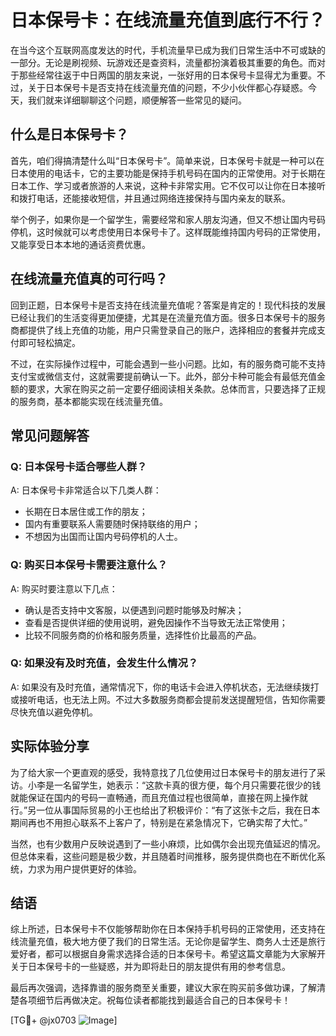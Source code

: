 # 日本保号卡：在线流量充值到底行不行？

在当今这个互联网高度发达的时代，手机流量早已成为我们日常生活中不可或缺的一部分。无论是刷视频、玩游戏还是查资料，流量都扮演着极其重要的角色。而对于那些经常往返于中日两国的朋友来说，一张好用的日本保号卡显得尤为重要。不过，关于日本保号卡是否支持在线流量充值的问题，不少小伙伴都心存疑惑。今天，我们就来详细聊聊这个问题，顺便解答一些常见的疑问。

## 什么是日本保号卡？

首先，咱们得搞清楚什么叫“日本保号卡”。简单来说，日本保号卡就是一种可以在日本使用的电话卡，它的主要功能是保持手机号码在国内的正常使用。对于长期在日本工作、学习或者旅游的人来说，这种卡非常实用。它不仅可以让你在日本接听和拨打电话，还能接收短信，并且通过网络连接保持与国内亲友的联系。

举个例子，如果你是一个留学生，需要经常和家人朋友沟通，但又不想让国内号码停机，这时候就可以考虑使用日本保号卡了。这样既能维持国内号码的正常使用，又能享受日本本地的通话资费优惠。

## 在线流量充值真的可行吗？

回到正题，日本保号卡是否支持在线流量充值呢？答案是肯定的！现代科技的发展已经让我们的生活变得更加便捷，尤其是在流量充值方面。很多日本保号卡的服务商都提供了线上充值的功能，用户只需登录自己的账户，选择相应的套餐并完成支付即可轻松搞定。

不过，在实际操作过程中，可能会遇到一些小问题。比如，有的服务商可能不支持支付宝或微信支付，这就需要提前确认一下。此外，部分卡种可能会有最低充值金额的要求，大家在购买之前一定要仔细阅读相关条款。总体而言，只要选择了正规的服务商，基本都能实现在线流量充值。

## 常见问题解答

### Q: 日本保号卡适合哪些人群？
A: 日本保号卡非常适合以下几类人群：
- 长期在日本居住或工作的朋友；
- 国内有重要联系人需要随时保持联络的用户；
- 不想因为出国而让国内号码停机的人士。

### Q: 购买日本保号卡需要注意什么？
A: 购买时要注意以下几点：
- 确认是否支持中文客服，以便遇到问题时能够及时解决；
- 查看是否提供详细的使用说明，避免因操作不当导致无法正常使用；
- 比较不同服务商的价格和服务质量，选择性价比最高的产品。

### Q: 如果没有及时充值，会发生什么情况？
A: 如果没有及时充值，通常情况下，你的电话卡会进入停机状态，无法继续拨打或接听电话，也无法上网。不过大多数服务商都会提前发送提醒短信，告知你需要尽快充值以避免停机。

## 实际体验分享

为了给大家一个更直观的感受，我特意找了几位使用过日本保号卡的朋友进行了采访。小李是一名留学生，她表示：“这款卡真的很方便，每个月只需要花很少的钱就能保证在国内的号码一直畅通，而且充值过程也很简单，直接在网上操作就行。”另一位从事国际贸易的小王也给出了积极评价：“有了这张卡之后，我在日本期间再也不用担心联系不上客户了，特别是在紧急情况下，它确实帮了大忙。”

当然，也有少数用户反映说遇到了一些小麻烦，比如偶尔会出现充值延迟的情况。但总体来看，这些问题是极少数，并且随着时间推移，服务提供商也在不断优化系统，力求为用户提供更好的体验。

## 结语

综上所述，日本保号卡不仅能够帮助你在日本保持手机号码的正常使用，还支持在线流量充值，极大地方便了我们的日常生活。无论你是留学生、商务人士还是旅行爱好者，都可以根据自身需求选择合适的日本保号卡。希望这篇文章能为大家解开关于日本保号卡的一些疑惑，并为即将赴日的朋友提供有用的参考信息。

最后再次强调，选择靠谱的服务商至关重要，建议大家在购买前多做功课，了解清楚各项细节后再做决定。祝每位读者都能找到最适合自己的日本保号卡！

[TG💪+ @jx0703 ![Image](https://github.com/user-attachments/assets/dbca1d08-cadb-493c-b0ec-ad6f7a83f270)]